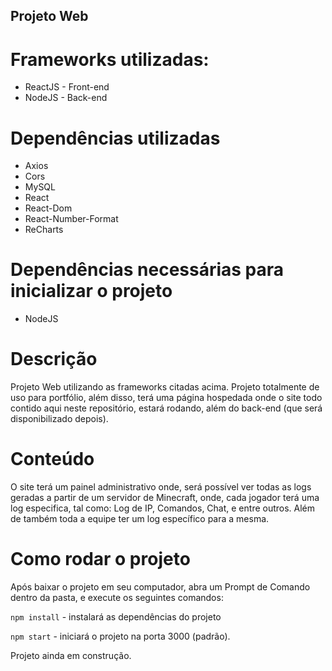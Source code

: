 ## Projeto Web

# Frameworks utilizadas: 

* ReactJS - Front-end
* NodeJS - Back-end

# Dependências utilizadas

* Axios
* Cors
* MySQL
* React
* React-Dom
* React-Number-Format
* ReCharts

# Dependências necessárias para inicializar o projeto

* NodeJS

# Descrição

Projeto Web utilizando as frameworks citadas acima. Projeto totalmente de uso para portfólio, além disso, terá uma página hospedada onde o site todo contido aqui neste repositório, estará rodando, além do back-end (que será disponibilizado depois).

# Conteúdo

O site terá um painel administrativo onde, será possível ver todas as logs geradas a partir de um servidor de Minecraft, onde, cada jogador terá uma log especifica, tal como: Log de IP, Comandos, Chat, e entre outros. Além de também toda a equipe ter um log específico para a mesma.

# Como rodar o projeto 

Após baixar o projeto em seu computador, abra um Prompt de Comando dentro da pasta, e execute os seguintes comandos:

`npm install` - instalará as dependências do projeto

`npm start` - iniciará o projeto na porta 3000 (padrão).

Projeto ainda em construção.